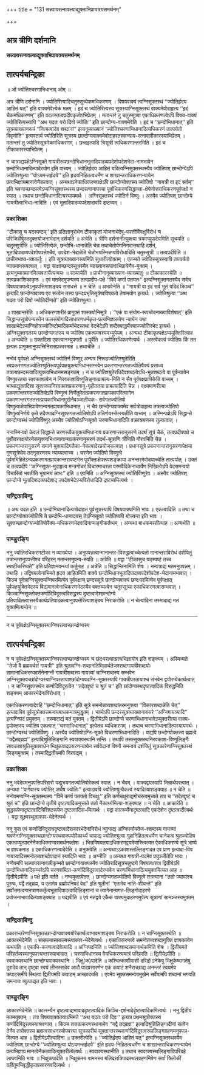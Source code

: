 +++
title = "131 सन्न्यायरत्नावल्याद्युक्ताभिप्रायत्रयसमर्थनम्"

+++


## अत्र त्रीणि दर्शनानि

**सन्न्यायरत्नावल्याद्युक्ताभिप्रायत्रयसमर्थनम्**

## **तात्पर्यचन्द्रिका**

॥ ओं ज्योतिश्चरणाभिधानाद् ओम् ॥

अत्र त्रीणि दर्शनानि । ज्योतिरित्यादिचतुस्सूत्र्येकमधिकरणम् । विषयवाक्यं त्वग्निसूक्तस्थं ‘‘ज्योतिर्हृदय आहितं यत्’’ इति वाक्यमेवेत्येकं मतम् । इदं च ज्योतिरित्यस्य सूत्रस्याग्निसूक्तस्थं वाक्यमेवोदाहृत्य ‘‘इदं चैकमधिकरणम्’’ इति वदतस्तत्वप्रदीपकृतोऽभिप्रेतम् । मतान्तरं तु चतुस्सूत्र्या एकाधिकरणत्वेऽपि विषय-वाक्यं ज्योतिरित्यस्यापि ‘‘अथ यदतः परो दिवो ज्योतिः’’ इति छान्दोग्य-वाक्यमेवेति । इदं च ‘‘छन्दोभिधानात्’’ इति सूत्रव्याख्यानरूपं ‘‘नित्यत्वादेव शब्दानां’’ इत्यनुव्याख्यानं ‘ज्योतिश्चरणाभिधानादित्यधिकरणं तात्पर्यतो विवृणोति’’ इत्यवतार्य ज्योतिरिति सूत्रस्य छान्दोग्यवाक्यमेवोदाहरतस्सन्याय-रत्नावलीकारस्याभिप्रेतम् । मतान्तरं तु ज्योतिस्सूत्रमेकमधिकरणम् । छन्दइत्यादि त्रिसूत्री त्वधिकरणान्तरमिति । इदं च टीकाकारस्याभिप्रेतम् ।

न चात्राद्यपक्षेऽग्निसूक्ते गायत्रीरूपछन्दोभिधानभूतादिपादव्यपदेशोपदेशभेदा-नामभावेन छन्दोभिधानादित्यादेरयोग इति वाच्यम् । ज्योतिर्हृदय आहितं यदित्यग्निसूक्तस्थस्यैव ज्योतिषश् छान्दोग्येऽपि ज्योतिश्श्रुत्या ‘‘योऽयमन्तर्हृदये’’ इति हृदयनिहितत्वधर्मेण च शाखान्तराधिकरणन्यायेन प्रत्यभिज्ञायमानत्वेनैकत्वात् । अन्यथाऽनेकाधिकरणपक्षेऽपि छान्दोग्योक्तस्य ज्योतिषो ‘‘गायत्री वा इदं सर्वम्’’ इति श्रवणाच्छन्दस्त्वेऽप्यग्निसूक्तस्थस्य छन्दस्त्वानापत्त्या पूर्वाधिकरणसिद्धान्ता-क्षेपेणोत्तराधिकरणपूर्वपक्षो न स्यात् । तथाच छन्दोभिधानादित्यस्यायमर्थः । अग्निसूक्तस्थं ज्योतिर्न विष्णुः । अस्यैव ज्योतिषश् छान्दोग्ये गायत्रीत्वाभिधा-नादिति । एवं भूतादिपादव्यपदेशादावपि द्रष्टव्यम् ।

### **प्रकाशिका**

‘‘टीकासु च यदस्पष्टम्’’ इति प्रतिज्ञानुरोधेन टीकाकृतां योजनाभेदेषू-पपत्तीर्विवक्षुर्विरोधं च परिजिहीर्षुस्तदुक्तयोजनाभेदान् दर्शयति ॥ अत्रेति ॥ त्रीणि दर्शनानीत्युक्त्या त्रयमप्युपादेयमिति सूचयति ॥ चतुस्सूत्रीति ॥ ज्योतिरित्येकं, छन्दोभि-धानान्नेति चेन्न तथाचेतोर्पणनिगदात्तथाहि दर्शनं, भूतादिपादव्यपदेशोपपत्तेश्चैवं, उपदेश-भेदान्नेति चेन्नोभयस्मिन्नप्यविरोधादिति चतुस्सूत्री ॥ तत्वप्रदीपेति ॥ प्राचीनभाष्य-व्याकर्तुः । इति सूत्रव्याख्यानरूपमिति सुधारीत्योक्तम् । एतन्मते ज्योतिस्सूत्रस्यापि तात्पर्यतो व्याख्यानरूपत्वात् । यद्वा साक्षाच्छन्दस्सूत्रस्यैव व्याख्यानरूपत्वाभिप्रायेणैव-मुक्तम् । इत्यनुव्याख्यानमित्यवतार्येत्यन्वयः ॥ सन्न्यायेति ॥ प्राचीनानुव्याख्यान-व्याख्यातुः ॥ टीकाकारस्येति ॥ तत्वप्रकाशिकाकृतः । एवं मतभेदमुपन्यस्य तत्वप्रदीप-पक्षे ‘‘विमे कर्णा पतयतः’’ इत्यग्निसूक्तगतस्यैव सर्वत्र विषयवाक्यत्वेऽनुपपत्तिमाशङ्क्य समाधत्ते ॥ न चेति ॥ अभावेनेति ॥ ‘‘गायत्री वा इदं सर्वं भूतं यदिदं किञ्च’’ इत्यादि छान्दोग्यवाक्य एव सत्त्वेन तस्य छन्दःप्रभृतिसूत्रेष्वविषयत्वे तेषामयोग इत्यर्थः । ज्योतिश्रुत्या ‘‘अथ यदतः परो दिवो ज्योतिर्दीप्यते’’ इति ज्योतिश्श्रुत्या ।

॥ शाखान्तरेति ॥ अधिकरणशरीरं प्रागुक्तं शास्त्रयोनिसूत्रे । ‘‘एकं वा संयोग-रूपचोदनाख्याविशेषात्’’ इति सिद्धान्तसूत्रोपन्यस्तेन फलसंयोगादिसाधारणधर्मकृत-प्रत्यभिज्ञारूपेण न्यायेन यथा शाखाभेदेऽप्यग्निहोत्रज्योतिष्टोमादिकर्माभेदस्तथा वेदभेदेऽपि शब्दैक्याद्धर्मैक्याज्ज्योतिरभेद इत्यर्थः । अग्निसूक्तगतस्य छान्दोग्यगतस्य च ज्योतिष एकत्वमवश्यमभ्युपेयम् । अन्यथा टीकाकृत्पक्षेऽप्ययुक्तिरित्याह ॥ अन्यथेति ॥ उक्तदिशा एकत्वानभ्युपगतौ ॥ पूर्वेति ॥ ज्योतिरधिकरणेत्यर्थः । अस्त्वेकत्वं ज्योतिषः किं तत इत्यतः प्रागुक्तानुपपत्तिनिरासप्रकारमाह ॥ तथाचेति ॥

नन्वेवं पूर्वपक्षे अग्निसूक्तस्थं ज्योतिर्न विष्णुर् अन्यत्र निरूढज्योतिश्श्रुतेरिति स्वप्रकरणगतज्योतिश्श्रुतिरूपपूर्वपक्षयुक्त्यभिधानसम्भवेन प्रकरणान्तरगतज्योतिषैक्यं प्रसाध्य तत्रत्यछन्दस्त्वादित्युक्त्यभिधानमसङ्गतम् । न च ज्योतिश्श्रुतेरधिदैवशब्दत्वेऽधि-भूतशब्दत्वे वा पूर्वन्यायेन विष्णुपरतया सावकाशत्वेन न निरवकाशविष्णुलिङ्गात्प्राबल्य-मिति न सैव पूर्वपक्षप्रापिकेति वाच्यम् । भाष्याद्युक्तदिशा सूक्तरूपनिरवकाशप्रकरणानु-गृहीततया प्राबल्यादिति चेन्न । वक्ष्यमाणरीत्या प्रकरणान्तरगतज्योतिषोऽपि विष्णुत्वं निर्णेतुमेतत्प्रकरणगतप्रापकापरित्यागेन प्रकरणान्तरगततत्तत्प्रापकाभिधानमुखेनैवञ्जातीयक- सर्वगतज्योतिषो विष्णुत्वाक्षेपाभिप्रायेणान्यगतप्रापकाभिधानात् । न चैवं छान्दोग्यवाक्यमेव सर्वत्रोदाहृत्य तत्रत्यज्योतिषो विष्णुत्वनिर्णये कृते तदैक्यादग्निसूक्तगतज्योतिषोऽपि तन्निर्णयस्सेत्स्यतीति वाच्यम् । अस्मिन्पक्षेऽपि सिद्धान्ते छान्दोग्यस्थं ज्योतिर्विष्णुर् अस्यैव ज्योतिषोऽग्निसूक्ते चरणाभिधानादिति वक्राश्रयणस्य तुल्यत्वात् ।

नन्वस्मिन्पक्षे केवलं सिद्धान्ते चरणरूपैकयुक्त्यभिधानाय प्रकरणान्तरानुसरणे तदर्थं सूत्रं चैकं, तत्वप्रदीपपक्षे च पूर्वोत्तरपक्षयोरनेकयुक्त्यभिधानायान्यप्रकरणानुसरणं तदर्थ-सूत्राणि त्रीणिति गौरवमिति चेन्न । प्रकरणान्तरानुसरणे समाने युक्त्यादिगतैका-नेकत्वादेरप्रयोजकत्वात् । प्रधानसूत्रे प्रकरणान्तरानुसरणापेक्षया गुणसूत्रेष्वेव तदनुसरणस्य न्याय्यत्वाच्च । चरणेन ज्योतिषो विष्णुत्वे पूर्वमभिहितेऽन्यप्रकरणगतप्रापकान्तरावष्टंभेन पूर्वोक्ताक्षेपरूपशङ्काया अनन्तरमेवोदयाच्चेति तात्पर्यात् । उक्तं च तत्वप्रदीपे ‘‘अग्निसूक्त-मुदाहृत्य मन्त्रगोचरं विचारमाचरता परमवैदिकेनाचार्येण निखिलोऽपि वेदसमन्वयो विचारितो भवतीति भूयानयं लाभः’’ इति ॥ एवमिति ॥ अग्निसूक्तस्थं ज्योतिर्विष्णुरेव । अस्यैव ज्योतिषश् छान्दोग्ये भूतादिपादव्यपदेशाद् उपदेशभेदेऽप्यविरोधादिति द्रष्टव्यमित्यर्थः ।

### **चन्द्रिकाबिन्दु**

॥ अथ यदत इति ॥ छन्दोभिधानादित्यत्रोदाहृतं पूर्वसूत्रस्यापि विषयवाक्यमिति भावः ॥ एकत्वादिति ॥ तथा च छान्दोग्योक्तज्योतिषि ये छन्दोभि-धानादयस् तेऽग्निसूक्ते ज्योतिष्यपि योज्यन्त इति भावः । सूक्तच्छान्दोग्यज्योतिषोरैक्य-मधिकरणभेदवादिनाप्यङ्गीकर्तव्यम् । अन्यथा बाधकमस्तीत्याह ॥ अन्यथेति ॥

### **पाण्डुरङ्गि**

ननु ज्योतिरधिकरणटीका न व्याख्येया । अनुपपन्नत्वान्मानान्तर-विरुद्धत्वाच्चेत्यतो मानान्तराविरोधं दर्शयितुं तत्रान्तरानुपपत्तीश्च परिहरन् मतान्तरमुपन्य-स्यति ॥ अत्रेति ॥ यद्वा ‘‘टीकासुच यदस्पष्टं तच्च स्पष्टीकरिष्यते’’ इति प्रतिज्ञामवन्ध्यां कर्तुमाह ॥ अत्रेति ॥ सिद्धान्तिनामिति शेषः । नन्वत्राद्यं मतमनुपपन्नम् । तथाहि । तद्विषयत्वेनाभिमते हृदय आहितमिति वाक्ये छन्दोभिधानभूतादिपादव्यपदेशोपदेश-भेदानामभावात् । किञ्च पूर्वत्राग्निसूक्तमग्निपरमित्येव पूर्वपक्षाच् छन्दस्सूत्रे छान्दोग्यवाक्यं छन्दःपरमित्येव पूर्वपक्षात् पूर्वपक्षयुक्तिभेदस्य विद्यमानत्वेनाधिकरणभेदस्यैव वक्तव्यत्वेन चतुस्सूत्र्या एकाधिकरणत्वासम्भवात् । किञ्चाग्निसूक्तोक्तकर्णादिविदूरत्वविरुद्धस्य दृष्टत्वादेश्छान्दोग्ये प्रतिपादितत्वात्तस्यैकार्थप्रतिपादकत्वानुपपत्तेरित्याशङ्क्य निराकरोति ॥ न चेत्यादिना तस्मादाद्यं मतं युक्तमित्यन्तेन ॥

------------------------------------------------------------------------

न च पूर्वपक्षेऽग्निसूक्तस्याग्निपरत्वाच्छान्दोग्यस्य

## **तात्पर्यचन्द्रिका**

न च पूर्वपक्षेऽग्निसूक्तस्याग्निपरत्वाच्छान्दोग्यस्य च छंदःपरत्वात्प्रत्यभिज्ञायोग इति शङ्क्यम् । अस्मिन्मते ‘‘तेजो वै ब्रह्मवर्चसं गायत्री’’ इति श्रुतावग्नि-शब्दानतिभिन्नार्थतेजश्शब्दगायत्रीशब्दयोः सामानाधिकरण्यदर्शनेनाग्नौ गायत्रीशब्दस्य गायत्र्यां चाग्निशब्दस्य सम्भवेन अग्निसूक्तवच्छांदोग्यस्याग्निपरतायाश्छांदोग्यवदग्नि-सूक्तस्यापि गायत्रीपरतायाश्च संभवेन द्वयोरप्येकार्थत्वात् । न चाग्निसूक्तस्थेन कर्णादिविदूरत्वेन ‘‘तदेतद्दृष्टं च श्रुतं च’’ इति छांदोग्यस्थदृष्टत्वादिकं विरुद्धमिति शङ्क्यम् आकारभेदेनाविरोधात् ।

एकाधिकरणत्वादेवहि ‘‘छन्दोभिधानात्’’ इति सूत्रे समन्वेतव्यशब्दांतरमनुक्त्वा ‘‘विकारशब्दान्नेति चेत्’’ इत्यादाविव पूर्वसूत्रोक्तसमन्वयबाधकमात्रमुद्धृतम् । भाष्येऽपि छन्दस्सूत्रव्याख्यानावसरे ‘‘अग्निगायत्र्यादि’’ इत्यग्निपदं प्रयुक्तम् । तस्मादाद्यं मतं युक्तम् । द्वितीयेऽपि छान्दोग्ये चरणाभिधानाभावेऽप्युक्तरीत्या वाक्य-द्वयोक्तस्य ज्योतिष एकत्वात् ‘‘चरणाभिधानात्’’ इत्येतन्न व्यधिकरणम् । तथाच चरणाभिधानादित्यस्यायमर्थः । छान्दोग्यस्थं ज्योतिर्विष्णुः । अस्यैव ज्योतिषोऽग्नि-सूक्ते विचरणाभिधानादिति । यद्यपि छन्दोग्योक्तस्य ब्रह्मत्वे ‘‘यद्वैतद्ब्रह्म’’ इत्यादिश्रुतिलिङ्गानि स्ववाक्यस्थानि सन्ति । तथापि तत्तत्सूक्तस्थनिरवकाश-विष्णुलिङ्गैः सावकाशश्रुतिसूक्तबाधेन भिक्षुकपादप्रसरणन्यायेन सर्ववेदानां विष्णौ समन्वयं दर्शयितुं सूत्रकारेणाग्निसूक्तस्थं लिङ्गमुक्तम् । तस्माद्द्वितीयमपि निरवद्यम् ।

### **प्रकाशिका**

ननु भवेदेवमनुपपत्तिपरिहारो यद्युभयगतज्योतिषोरेकत्वं स्यात् । न चैवम् । वाक्यद्वयस्यापि भिन्नार्थपरत्वात् । अन्यथा ‘‘वागेवास्य ज्योतिर् अथैष ज्योतिः’’ इत्यादावपि ज्योतिश्श्रुत्यैकत्वं स्यादित्याशङ्क्याह ॥ न चेति ॥ नन्वेवमप्यग्नि-सूक्तस्थस्य ‘‘विमे कर्णा पतयतो विचक्षुः’’ इति कर्णचक्षुराद्यगोचरत्वमुच्यते तत्र च ‘‘तदेतद्दृष्टं च श्रुतं च’’ इति छान्दोग्ये तृतीये दृष्टत्वादिकमुच्यते ततो नैकार्थ्यमित्या-शङ्क्याह ॥ न चेति ॥ आकारेति ॥ शुद्धरूपेणादृष्टत्वादिविशिष्टरूपेण दृष्टत्वादिक-मित्यर्थः । यद्वा कार्त्स्न्येनादृष्टत्वादि एकदेशेन दृष्टत्वादीत्यर्थः । यद्वा सूक्ष्मस्थूलाकार-भेदेनेत्यर्थः ।

ननु कुत एवं कर्णादिविदूरत्वदृष्टत्वादेराकारभेदेनाविरोधं व्युत्पाद्य अग्निपर्यायतेज-श्शब्दस्य गायत्र्यां श्रवणेनाग्निसूक्तस्थछान्दोग्यस्थवाक्ययोरैकार्थ्यं चापाद्य ज्योतिश्श्रुत्या गुहानिहितत्वधर्मेण चानेकत्र श्रुतज्योतिष एकत्वव्युत्पादनेनैकाधिकरण्यसमर्थनक्लेशः । भिन्नविषयतयाऽधिकरणद्वयमेवास्त्वित्यत ऐकाधिकरण्ये सूत्रे भाष्ये च ज्ञापकमाह ॥ एकाधिकरणत्वादेवेति ॥ अनुक्त्वेति ॥ अन्यथाऽऽकाशस्तल्लिङ्गादत एव प्राण इत्यादा-विव गायत्र्यादिसमन्वेतव्यशब्दोपादानं स्यादिति भावः ॥ अग्नीति ॥ अन्यथा गायत्री-पदमेव प्रयुञ्जीतेति भावः । नन्वेवमपि सन्न्यायरत्नावलीकृन्मते छान्दोग्यवाक्यस्यैव ज्योतिरादिसूत्रचतुष्टये विषयत्वात्तत्र द्वितीयेऽपि छन्दोभिधानादिसम्भवेऽपि चरणशब्दित-कर्णादिविदूरत्वादेरभावेन चरणाभिधानादित्ययुक्तमित्यत आह ॥ द्वितीयेऽपीति ॥ पक्षे इति वर्तते । नन्वयुक्तमेतत् । छान्दोग्यगतज्योतिषो विष्णुत्वे तत्रत्यानां ‘‘ततो ज्यायांश्च पुरुषः, यद्वै तद्ब्रह्म, य एतामेव ब्रह्मोपनिषदं वेद’’ इति श्रुतीनां ‘‘एतामेव नाति-शीयन्ते’’ इति सर्वोत्तमत्वगानत्राणकर्तृत्वभूतादिपादत्वादिलिङ्गानां च त्यागेनान्यगत-लिङ्गोदाहरणे प्रयोजनाभावादित्याशङ्क्याह ॥ यद्यपीति ॥ एवं मतद्वये एकैकं वाक्यमुदाहरणमुपेत्य सूत्राणां सामञ्जस्यमुक्तम् ।

### **चन्द्रिकाबिन्दु**

प्रकारान्तरेणाग्निसूक्तच्छान्दोग्यवाक्ययोरेकार्थत्वाभावमाशङ्क्य निराकरोति ॥ न चाग्निसूक्तस्थेति ॥ आकारभेदेनेति ॥ साकल्यासाकल्यरूपाकार-भेदेनेत्यर्थः । एकाधिकरणत्वे समन्वेतव्यशब्दानुक्तिं ज्ञापकत्वेन कथयति ॥ एकाधि-करणत्वादेवेत्यादि ॥ अग्निपदमिति ॥ ज्योतिश्शब्दसमानार्थकमिति शेषः । द्वितीयमते परिहर्तव्यस्यानुपपत्त्यन्तरस्याभावात् । चरणाभिधानस्य वैयधिकरण्यमात्रं परिहरति ॥ द्वितीयेऽपीति ॥ स्ववाक्यस्थानि छान्दोग्यवाक्यस्थानि । भिक्षु(क)पादेति ॥ कश्चित्काशीवासी दरिद्रो ऽनेकेषु भिक्षुकेष्वागतेषु दूरादेव तान् दृष्ट्वा स्वयं लीनस्सन्नेव आदौ पादप्रसारणेन एकं कपाटं शनैराच्छाद्य अनन्तरं स्वयमेव कपाटसमीपे स्थित्वा द्वितीयमपि कपाटम् आच्छादयति । एवमेव सूक्तसमन्वयमुखेन सर्वेषामपि शब्दानां भगवति समन्वयः व्युत्पाद्यत इति भावः ।

### **पाण्डुरङ्गि**

आकारभेदेनेति ॥ कार्त्स्न्येन दृष्टत्वाद्यभावाददृष्टत्वादिकं किञ्चि-द्दर्शनादेर्दृष्टत्वादिकमित्यर्थः । ननु द्वितीयं मतमयुक्तम् । तत्र विषयवाक्यतयाऽभिमते ‘‘अथ यदतः परो दिवः’’ इत्यत्र प्रथमसूत्रोक्तस्य कर्णादिविदूरत्वस्याश्रवणात् । किञ्च तत्तत्प्रकरणस्थानामेव ‘‘यद्वै तद्ब्रह्म’’ इत्यादिश्रुतिलिङ्गादीनां सत्वेन तेनैव तत्रोक्तस्य ब्रह्मत्वसाधनस्योपपत्त्या सूत्रकारीयं सूक्तान्तरस्थकर्णादिविदूरत्वरूपलिङ्गग्रहणमनुपपन्न-मित्यत आह ॥ द्वितीयेऽपीत्यादिना ॥ उक्तरीत्येति ॥ ‘‘ज्योतिर्हृदय आहितं यत्’’ इत्यग्निसूक्तस्थस्यैव ज्योतिषश् छान्दोग्ये ‘‘ज्योतिश्श्रुत्या योऽयमन्तर्हृदये’’ इति हृदय-निहितत्वधर्मेण च शाखान्तराधिकरणन्यायेन प्रत्यभिज्ञाय मानत्वेनैकत्वादित्युक्तरीत्येत्यर्थः ॥ स्ववाक्यस्थानीति ॥ तथाच स्ववाक्यस्थलिङ्गादिपरिग्रहे लाघवमिति भावः ॥ भिक्षुकपादेति ॥ भिक्षुकस्य वामनस्य बलिदत्तत्रिपादस्थलग्रहणमिषेण सर्वां त्रिलोकीं ग्रहीतुमभिवृद्धीकृतप्रसारणवदित्यर्थः ।

